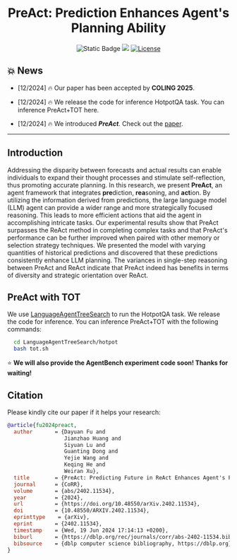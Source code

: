 
 # <div align="center"> PreAct: Prediction Enhances Agent's Planning Ability<div>


<div align="center">
<a><img alt="Static Badge" src="https://img.shields.io/badge/made_with-Python-blue"></a>
  <a href="https://arxiv.org/pdf/2402.11534" target="_blank"><img src=https://img.shields.io/badge/arXiv-b5212f.svg?logo=arxiv></a>
  <a href="https://github.com/dongguanting/IF-RAG/blob/main/LICENSE"><img alt="License" src="https://img.shields.io/badge/LICENSE-MIT-green"></a>
</div>

## 💥 News
- [12/2024] 🔥 Our paper has been accepted by **COLING 2025**. 

- [12/2024] 🔥 We release the code for inference HotpotQA task. You can inference PreAct+TOT here. 

- [12/2024] 🔥 We introduced ***PreAct***. Check out the [paper](https://arxiv.org/pdf/2402.11534). 

---



## Introduction
Addressing the disparity between forecasts and actual results can enable individuals to expand their thought processes and stimulate self-reflection, thus promoting accurate planning.
In this research, we present **PreAct**, an agent framework that integrates **pre**diction, **rea**soning, and **act**ion. By utilizing the information derived from predictions, the large language model (LLM) agent can provide a wider range and more strategically focused reasoning. This leads to more efficient actions that aid the agent in accomplishing intricate tasks. Our experimental results show that PreAct surpasses the ReAct method in completing complex tasks and that PreAct's performance can be further improved when paired with other memory or selection strategy techniques. We presented the model with varying quantities of historical predictions and discovered that these predictions consistently enhance LLM planning.
The variances in single-step reasoning between PreAct and ReAct indicate that PreAct indeed has benefits in terms of diversity and strategic orientation over ReAct.

## PreAct with TOT

We use [LanguageAgentTreeSearch](https://github.com/lapisrocks/LanguageAgentTreeSearch) to run the HotpotQA task. We release the code for inference. You can inference PreAct+TOT with the following commands:

```bash 
  cd LanguageAgentTreeSearch/hotpot
  bash tot.sh
```

⭐ **We will also provide the AgentBench experiment code soon! Thanks for waiting!**

## Citation
Please kindly cite our paper if it helps your research:
```bibtex
@article{fu2024preact,
  author       = {Dayuan Fu and
                  Jianzhao Huang and
                  Siyuan Lu and
                  Guanting Dong and
                  Yejie Wang and
                  Keqing He and
                  Weiran Xu},
  title        = {PreAct: Predicting Future in ReAct Enhances Agent's Planning Ability},
  journal      = {CoRR},
  volume       = {abs/2402.11534},
  year         = {2024},
  url          = {https://doi.org/10.48550/arXiv.2402.11534},
  doi          = {10.48550/ARXIV.2402.11534},
  eprinttype    = {arXiv},
  eprint       = {2402.11534},
  timestamp    = {Wed, 19 Jun 2024 17:14:13 +0200},
  biburl       = {https://dblp.org/rec/journals/corr/abs-2402-11534.bib},
  bibsource    = {dblp computer science bibliography, https://dblp.org}
}
```
